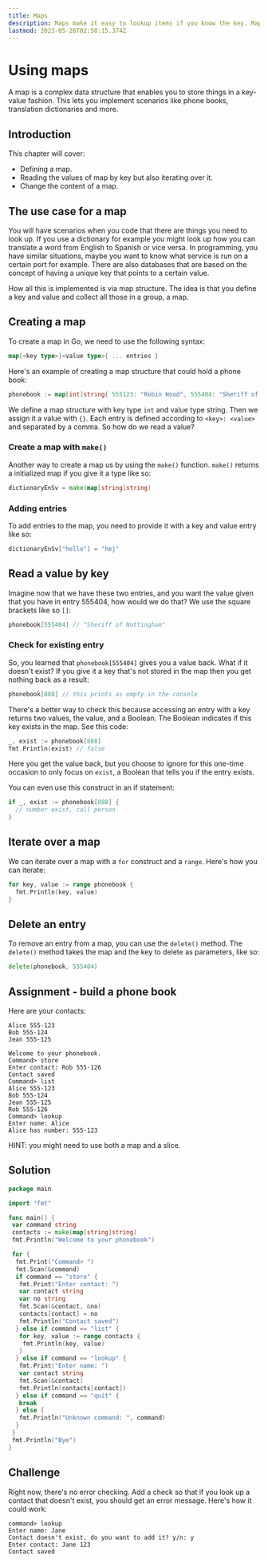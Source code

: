```yaml
---
title: Maps
description: Maps make it easy to lookup items if you know the key. Maps have the notion of keys and values.
lastmod: 2023-05-26T02:58:15.374Z
---
```


# Using maps

A map is a complex data structure that enables you to store things in a key-value fashion. This lets you implement scenarios like phone books, translation dictionaries and more.

## Introduction

This chapter will cover:

- Defining a map.
- Reading the values of map by key but also iterating over it.
- Change the content of a map.

## The use case for a map

You will have scenarios when you code that there are things you need to look up. If you use a dictionary for example you might look up how you can translate a word from English to Spanish or vice versa. In programming, you have similar situations, maybe you want to know what service is run on a certain port for example. There are also databases that are based on the concept of having a unique key that points to a certain value.

How all this is implemented is via map structure. The idea is that you define a key and value and collect all those in a group, a map.

## Creating a map

To create a map in Go, we need to use the following syntax:

```go
map[<key type>]<value type>{ ... entries }
```

Here's an example of creating a map structure that could hold a phone book:

```go
phonebook := map[int]string{ 555123: "Robin Hood", 555404: "Sheriff of Nottingham"}
```

We define a map structure with key type `int` and value type string. Then we assign it a value with `{}`. Each entry is defined according to `<key>: <value>` and separated by a comma. So how do we read a value?

### Create a map with `make()`

Another way to create a map us by using the `make()` function. `make()` returns a initialized map if you give it a type like so:

```go
dictionaryEnSv = make(map[string]string)
```

### Adding entries

To add entries to the map, you need to provide it with a key and value entry like so:

```go
dictionaryEnSv["hello"] = "hej"
```

## Read a value by key

Imagine now that we have these two entries, and you want the value given that you have in entry 555404, how would we do that? We use the square brackets like so `[]`:

```go
phonebook[555404] // "Sheriff of Nottingham"
```

### Check for existing entry

So, you learned that `phonebook[555404]` gives you a value back. What if it doesn't exist? If you give it a key that's not stored in the map then you get nothing back as a result:

```go
phonebook[888] // this prints as empty in the console
```

There's a better way to check this because accessing an entry with a key returns two values, the value, and a Boolean. The Boolean indicates if this key exists in the map. See this code:

```go
_, exist := phonebook[888]
fmt.Println(exist) // false
```

Here you get the value back, but you choose to ignore for this one-time occasion to only focus on `exist`, a Boolean that tells you if the entry exists.

You can even use this construct in an if statement:

```go
if _, exist := phonebook[888] {
  // number exist, call person
}
```

## Iterate over a map

We can iterate over a map with a `for` construct and a `range`. Here's how you can iterate:

```go
for key, value := range phonebook {
  fmt.Println(key, value)
}
```

## Delete an entry

To remove an entry from a map, you can use the `delete()` method. The `delete()` method takes the map and the key to delete as parameters, like so:

```go
delete(phonebook, 555404)
```

## Assignment - build a phone book

Here are your contacts:

```
Alice 555-123
Bob 555-124
Jean 555-125
```

```console
Welcome to your phonebook.
Command> store
Enter contact: Rob 555-126
Contact saved
Command> list
Alice 555-123
Bob 555-124
Jean 555-125
Rob 555-126
Command> lookup
Enter name: Alice
Alice has number: 555-123
```

HINT: you might need to use both a map and a slice.

## Solution

```go
package main

import "fmt"

func main() {
 var command string
 contacts := make(map[string]string)
 fmt.Println("Welcome to your phonebook")

 for {
  fmt.Print("Command> ")
  fmt.Scan(&command)
  if command == "store" {
   fmt.Print("Enter contact: ")
   var contact string
   var no string
   fmt.Scan(&contact, &no)
   contacts[contact] = no
   fmt.Println("Contact saved")
  } else if command == "list" {
   for key, value := range contacts {
    fmt.Println(key, value)
   }
  } else if command == "lookup" {
   fmt.Print("Enter name: ")
   var contact string
   fmt.Scan(&contact)
   fmt.Println(contacts[contact])
  } else if command == "quit" {
   break
  } else {
   fmt.Println("Unknown command: ", command)
  }
 }
 fmt.Println("Bye")
}

```

## Challenge

Right now, there's no error checking. Add a check so that if you look up a contact that doesn't exist, you should get an error message. Here's how it could work:

```console
command> lookup
Enter name: Jane
Contact doesn't exist, do you want to add it? y/n: y
Enter contact: Jane 123
Contact saved
```
